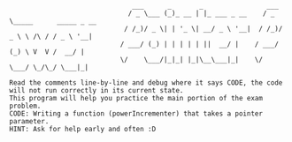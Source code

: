                                    ___      _       _                ___                       
                                  / _ \___ (_)_ __ | |_ ___ _ __    / _ \_____      _____ _ __ 
                                 / /_)/ _ \| | '_ \| __/ _ \ '__|  / /_)/ _ \ \ /\ / / _ \ '__|
                                / ___/ (_) | | | | | ||  __/ |    / ___/ (_) \ V  V /  __/ |   
                                \/    \___/|_|_| |_|\__\___|_|    \/    \___/ \_/\_/ \___|_|   

    Read the comments line-by-line and debug where it says CODE, the code will not run correctly in its current state.
    This program will help you practice the main portion of the exam problem.
    CODE: Writing a function (powerIncrementer) that takes a pointer parameter.
    HINT: Ask for help early and often :D
